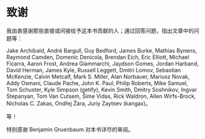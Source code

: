# 致谢

我由衷感谢那些直接或间接给予这本书贡献的人；通过回答问题，指出文章中的问题等：

Jake Archibald, André Bargull, Guy Bedford, James Burke, Mathias Bynens, Raymond Camden, Domenic Denicola, Brendan Eich, Eric Elliott, Michael Ficarra, Aaron Frost, Andrea Giammarchi, Jaydson Gomes, Jordan Harband, David Herman, James Kyle, Russell Leggett, Dmitri Lomov, Sebastian McKenzie, Calvin Metcalf, Mark S. Miller, Alan Norbauer, Mariusz Novak, Addy Osmani, Claude Pache, John K. Paul, Philip Roberts, Mike Samuel, Tom Schuster, Kyle Simpson (getify), Kevin Smith, Dmitry Soshnikov, Ingvar Stepanyan, Tom Van Cutsem, Šime Vidas, Rick Waldron, Allen Wirfs-Brock, Nicholas C. Zakas, Ondřej Žára, Juriy Zaytsev (kangax)。

等！

特别感谢 Benjamin Gruenbaum 对本书详尽的审阅。
